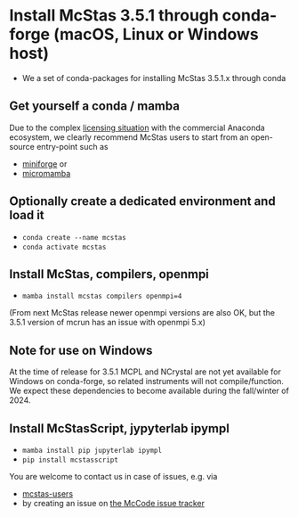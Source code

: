 # Install McStas 3.5.1 through conda-forge (macOS, Linux or Windows host)

* We a set of conda-packages for installing McStas 3.5.1.x through conda

## Get yourself a conda / mamba
Due to the complex [licensing situation](https://discuss.scientific-python.org/t/response-to-anaconda-switch-to-paid-plans/1395) with the commercial Anaconda ecosystem, we clearly recommend McStas users to start from an open-source entry-point such as
* [miniforge](https://github.com/conda-forge/miniforge) or
* [micromamba](https://mamba.readthedocs.io/en/latest/user_guide/micromamba.html)

## Optionally create a dedicated environment and load it
* ```conda create --name mcstas ```
* ```conda activate mcstas```

## Install McStas, compilers, openmpi
* ```mamba install mcstas compilers openmpi=4```
  
(From next McStas release newer openmpi versions are also OK, but the 3.5.1 version of mcrun has an issue with openmpi 5.x)

## Note for use on Windows
At the time of release for 3.5.1 MCPL and NCrystal are not yet available for Windows on conda-forge, so related instruments will not compile/function.
We expect these dependencies to become available during the fall/winter of 2024.

## Install McStasScript, jypyterlab ipympl
* ```mamba install pip jupyterlab ipympl```
* ```pip install mcstasscript```

You are welcome to contact us in case of issues, e.g. via
*   [mcstas-users](mailto:mcstas-users@mcstas.org)
* by creating an issue on [the McCode issue tracker](https://github.com/McStasMcXtrace/McCode/issues)
